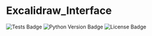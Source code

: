 # Excalidraw_Interface

![Tests Badge](https://github.com/RobertJN64/Excalidraw_Interface/actions/workflows/tests.yml/badge.svg)
![Python Version Badge](https://img.shields.io/pypi/pyversions/Excalidraw_Interface)
![License Badge](https://img.shields.io/github/license/RobertJN64/Excalidraw_Interface)
